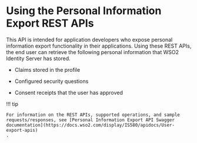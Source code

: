# Using the Personal Information Export REST APIs

This API is intended for application developers who expose personal
information export functionality in their applications. Using these REST
APIs, the end user can retrieve the following personal information that
WSO2 Identity Server has stored.

-   Claims stored in the profile

-   Configured security questions

-   Consent receipts that the user has approved

!!! tip
    
    For information on the REST APIs, supported operations, and sample
    requests/responses, see [Personal Information Export API Swagger
    documentation](https://docs.wso2.com/display/IS580/apidocs/User-export-apis)
    .
    
